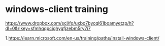 # windows-client training

https://www.dropbox.com/scl/fo/uxbo7bycql61boamyetzp/h?dl=0&rlkey=sfmhqqpcighygfjzebm5ry7i7

1.https://learn.microsoft.com/en-us/training/paths/install-windows-client/

